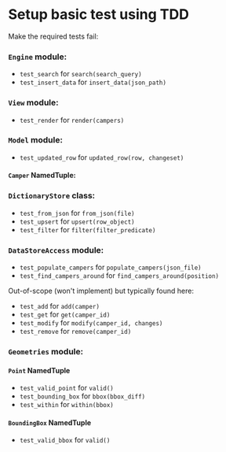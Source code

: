 # Setup basic test using TDD

Make the required tests fail:

### `Engine` module:

- `test_search` for `search(search_query)`
- `test_insert_data` for `insert_data(json_path)`

### `View` module:

- `test_render` for `render(campers)`

### `Model` module:

- `test_updated_row` for `updated_row(row, changeset)`

#### `Camper` NamedTuple:

### `DictionaryStore` class:

- `test_from_json` for `from_json(file)`
- `test_upsert` for `upsert(row_object)`
- `test_filter` for `filter(filter_predicate)`

### `DataStoreAccess` module:

- `test_populate_campers` for `populate_campers(json_file)`
- `test_find_campers_around` for `find_campers_around(position)`

Out-of-scope (won't implement) but typically found here:

- `test_add` for `add(camper)`
- `test_get` for `get(camper_id)`
- `test_modify` for `modify(camper_id, changes)`
- `test_remove` for `remove(camper_id)`

### `Geometries` module:

#### `Point` NamedTuple

- `test_valid_point` for `valid()`
- `test_bounding_box` for `bbox(bbox_diff)`
- `test_within` for `within(bbox)`

#### `BoundingBox` NamedTuple

- `test_valid_bbox` for `valid()`

